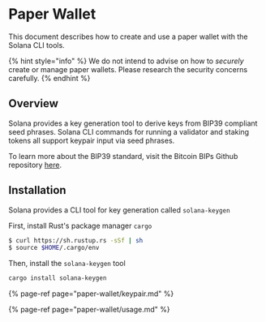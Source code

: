 # Paper Wallet

This document describes how to create and use a paper wallet with the Solana CLI
tools.

{% hint style="info" %}
We do not intend to advise on how to *securely* create or manage paper wallets.
Please research the security concerns carefully.
{% endhint %}

## Overview

Solana provides a key generation tool to derive keys from BIP39 compliant seed
phrases. Solana CLI commands for running a validator and staking tokens all
support keypair input via seed phrases.

To learn more about the BIP39 standard, visit the Bitcoin BIPs Github repository
[here](https://github.com/bitcoin/bips/blob/master/bip-0039.mediawiki).

## Installation
Solana provides a CLI tool for key generation called `solana-keygen`

First, install Rust's package manager `cargo`

```bash
$ curl https://sh.rustup.rs -sSf | sh
$ source $HOME/.cargo/env
```

Then, install the `solana-keygen` tool

```bash
cargo install solana-keygen
```

{% page-ref page="paper-wallet/keypair.md" %}

{% page-ref page="paper-wallet/usage.md" %}

